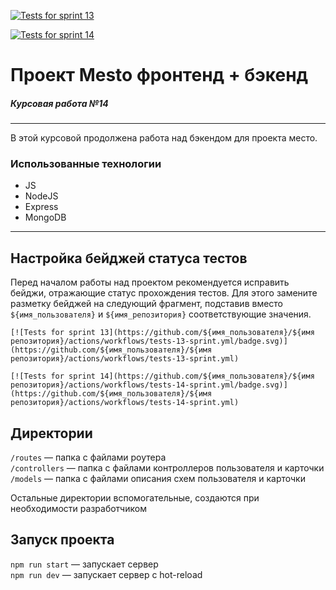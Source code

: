 [![Tests for sprint 13](https://github.com/${Olga-Mishareva}/${express-mesto-gha}/actions/workflows/tests-13-sprint.yml/badge.svg)](https://github.com/${Olga-Mishareva}/${express-mesto-gha}/actions/workflows/tests-13-sprint.yml) 

[![Tests for sprint 14](https://github.com/${Olga-Mishareva}/${express-mesto-gha}/actions/workflows/tests-14-sprint.yml/badge.svg)](https://github.com/${Olga-Mishareva}/${express-mesto-gha}/actions/workflows/tests-14-sprint.yml)

# Проект Mesto фронтенд + бэкенд
##### Курсовая работа №14
-----

В этой курсовой продолжена работа над бэкендом для проекта место.

### Использованные технологии

* JS
* NodeJS
* Express
* MongoDB

---------------------

## Настройка бейджей статуса тестов
Перед началом работы над проектом рекомендуется исправить бейджи, отражающие статус прохождения тестов.
Для этого замените разметку бейджей на следующий фрагмент, подставив вместо `${имя_пользователя}` и `${имя_репозитория}` соответствующие значения.

```
[![Tests for sprint 13](https://github.com/${имя_пользователя}/${имя репозитория}/actions/workflows/tests-13-sprint.yml/badge.svg)](https://github.com/${имя_пользователя}/${имя репозитория}/actions/workflows/tests-13-sprint.yml) 

[![Tests for sprint 14](https://github.com/${имя_пользователя}/${имя репозитория}/actions/workflows/tests-14-sprint.yml/badge.svg)](https://github.com/${имя_пользователя}/${имя репозитория}/actions/workflows/tests-14-sprint.yml)
```


## Директории

`/routes` — папка с файлами роутера  
`/controllers` — папка с файлами контроллеров пользователя и карточки   
`/models` — папка с файлами описания схем пользователя и карточки  
  
Остальные директории вспомогательные, создаются при необходимости разработчиком

## Запуск проекта

`npm run start` — запускает сервер   
`npm run dev` — запускает сервер с hot-reload

